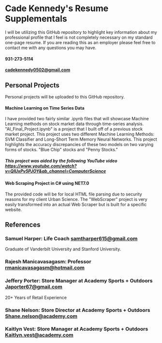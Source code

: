 # Cade Kennedy's Resume Supplementals
I will be utilizing this GitHub repository to highlight key information about my professional profile that I feel is not completely necessary on my standard one-page resume. If you are reading this as an employer please feel free to contact me with any questions you may have. 
#### 931-273-5114
#### cadekennedy0502@gmail.com

## Personal Projects
Personal projects will be uploaded to this GitHub repository.
#### Machine Learning on Time Series Data 
I have provided two fairly similar .ipynb files that will showcase Machine Learning methods on stock market data through time-series analysis. "AI_Final_Project.ipynb" is a project that I built off of a previous stock market project. This project uses two different Machine Learning Methods: SVM Classifier and Long-Short Term Memory Neural Networks. This project highlights the accuracy discrepancies of these two models on two varying forms of stocks. "Blue Chip" stocks and "Penny Stocks."
##### This project was aided by the following YouTube video https://www.youtube.com/watch?v=QIUxPv5PJOY&ab_channel=ComputerScience

#### Web Scraping Project in C# using NET7.0
The provided code will be for local HTML file parsing due to security reasons for my client Urban Science. The "WebScraper" project is very easily transformed into an actual Web Scraper but is built for a specific website.


## References 

### Samuel Harper: Life Coach samtharper615@gmail.com				     
Graduate of Vanderbilt University and Stanford University.           

### Rajesh Manicavasagasm: Professor rmanicavasagasm@hotmail.com                                           
### Jeffery Porter: Store Manager at Academy Sports + Outdoors Japorter67@gmail.com
20+ Years of Retail Experience

### Shane Nelson: Store Director at Academy Sports + Outdoors Shane.nelson@academy.com

### Kaitlyn Vest: Store Manager at Academy Sports + Outdoors Kaitlyn.vest@academy.com



